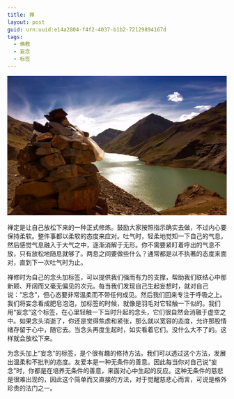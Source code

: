 ```yaml
---
title: 禅
layout: post
guid: urn:uuid:e14a2804-f4f2-4037-b1b2-72129894167d
tags:
  - 佛教
  - 妄念
  - 标签
---
```



[![](/media/files/2010/07/30/zen.png)](http://7vikpt.com1.z0.glb.clouddn.com/zen.png)

禅定是让自己放松下来的一种正式修炼。鼓励大家按照指示确实去做，不过内心要保持柔软。整件事都以柔软的态度来应对。吐气时，轻柔地觉知一下自己的气息，然后感觉气息融入于大气之中，逐渐消解于无形。你不需要紧盯着呼出的气息不放，只有放松地随息就够了。两息之间要做些什么？通常都是以不执著的态度来面对，直到下一次吐气时为止。

禅修时为自己的念头加标签，可以提供我们强而有力的支撑，帮助我们联结心中那新颖、开阔而又毫无偏见的次元。每当我们发现自己生起妄想时，就对自己说：“忘念”，但心态要非常温柔而不带任何成见。然后我们回来专注于呼吸之上。我们将妄念看成肥皂泡泡，加标签的时候，就像是羽毛对它轻触一下似的。我们用“妄念”这个标签，在心里轻触一下当时升起的念头，它们很自然会消融于虚空之中。如果念头消逝了，你还是觉得焦虑和紧张，那么就以宽容的态度，允许那股情绪存留于心中，随它去。当念头再度生起时，如实看着它们。没什么大不了的。这样就会放松下来。

为念头加上“妄念”的标签，是个很有趣的修持方法。我们可以透过这个方法，发展出温柔和不批判的态度。友爱本是一种无条件的善意。因此每当你对自己说“妄念”时，你都是在培养无条件的善意，来面对心中生起的反应。这种无条件的慈悲是很难出现的，因此这个简单而又直接的方法，对于觉醒慈悲心而言，可说是格外珍贵的法门之一。